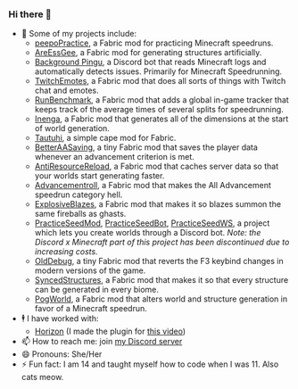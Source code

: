 ### Hi there 👋

- 🔭 Some of my projects include:
    - [peepoPractice](https://github.com/faluhub/peepoPractice), a Fabric mod for practicing Minecraft speedruns.
    - [AreEssGee](https://github.com/faluhub/AreEssGee), a Fabric mod for generating structures artificially.
    - [Background Pingu](https://github.com/faluhub/background-pingu-v2), a Discord bot that reads Minecraft logs and automatically detects issues. Primarily for Minecraft Speedrunning.
    - [TwitchEmotes](https://github.com/faluhub/TwitchEmotes), a Fabric mod that does all sorts of things with Twitch chat and emotes.
    - [RunBenchmark](https://github.com/faluhub/runbenchmark), a Fabric mod that adds a global in-game tracker that keeps track of the average times of several splits for speedrunning.
    - [Inenga](https://github.com/faluhub/Inenga), a Fabric mod that generates all of the dimensions at the start of world generation.
    - [Tautuhi](https://github.com/faluhub/Tautuhi), a simple cape mod for Fabric.
    - [BetterAASaving](https://github.com/faluhub/BetterAASaving), a tiny Fabric mod that saves the player data whenever an advancement criterion is met.
    - [AntiResourceReload](https://github.com/faluhub/antiresourcereload), a Fabric mod that caches server data so that your worlds start generating faster.
    - [Advancementroll](https://github.com/faluhub/advancementroll), a Fabric mod that makes the All Advancement speedrun category hell.
    - [ExplosiveBlazes](https://github.com/faluhub/explosiveblazes), a Fabric mod that makes it so blazes summon the same fireballs as ghasts.
    - [PracticeSeedMod](https://github.com/faluhub/practice-seed-mod), [PracticeSeedBot](https://github.com/faluhub/practice-seed-bot), [PracticeSeedWS](https://github.com/faluhub/practice-seed-ws), a project which lets you create worlds through a Discord bot. *Note: the Discord x Minecraft part of this project has been discontinued due to increasing costs.*
    - [OldDebug](https://github.com/faluhub/olddebug), a tiny Fabric mod that reverts the F3 keybind changes in modern versions of the game.
    - [SyncedStructures](https://github.com/faluhub/syncedstructures), a Fabric mod that makes it so that every structure can be generated in every biome.
    - [PogWorld](https://github.com/faluhub/pogworld), a Fabric mod that alters world and structure generation in favor of a Minecraft speedrun.
- 🕴️ I have worked with:
  - [Horizon](https://www.youtube.com/@The_Horizon) (I made the plugin for [this video](https://www.youtube.com/watch?v=kHWttkoiLws))
- 📫 How to reach me: join [my Discord server](https://discord.gg/s9m8gf6pju)
- 😄 Pronouns: She/Her
- ⚡ Fun fact: I am 14 and taught myself how to code when I was 11. Also cats meow.
